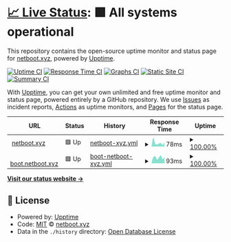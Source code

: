 # [📈 Live Status](https://status.netboot.xyz): <!--live status--> **🟩 All systems operational**

This repository contains the open-source uptime monitor and status page for [netboot.xyz](https://netboot.xyz), powered by [Upptime](https://github.com/upptime/upptime).

[![Uptime CI](https://github.com/netbootxyz/status/workflows/Uptime%20CI/badge.svg)](https://github.com/netbootxyz/status/actions?query=workflow%3A%22Uptime+CI%22)
[![Response Time CI](https://github.com/netbootxyz/status/workflows/Response%20Time%20CI/badge.svg)](https://github.com/netbootxyz/status/actions?query=workflow%3A%22Response+Time+CI%22)
[![Graphs CI](https://github.com/netbootxyz/status/workflows/Graphs%20CI/badge.svg)](https://github.com/netbootxyz/status/actions?query=workflow%3A%22Graphs+CI%22)
[![Static Site CI](https://github.com/netbootxyz/status/workflows/Static%20Site%20CI/badge.svg)](https://github.com/netbootxyz/status/actions?query=workflow%3A%22Static+Site+CI%22)
[![Summary CI](https://github.com/netbootxyz/status/workflows/Summary%20CI/badge.svg)](https://github.com/netbootxyz/status/actions?query=workflow%3A%22Summary+CI%22)

With [Upptime](https://upptime.js.org), you can get your own unlimited and free uptime monitor and status page, powered entirely by a GitHub repository. We use [Issues](https://github.com/netbootxyz/status/issues) as incident reports, [Actions](https://github.com/netbootxyz/status/actions) as uptime monitors, and [Pages](https://status.netboot.xyz) for the status page.

<!--start: status pages-->
<!-- This summary is generated by Upptime (https://github.com/upptime/upptime) -->
<!-- Do not edit this manually, your changes will be overwritten -->
<!-- prettier-ignore -->
| URL | Status | History | Response Time | Uptime |
| --- | ------ | ------- | ------------- | ------ |
| <img alt="" src="https://icons.duckduckgo.com/ip3/netboot.xyz.ico" height="13"> [netboot.xyz](https://netboot.xyz) | 🟩 Up | [netboot-xyz.yml](https://github.com/netbootxyz/status/commits/HEAD/history/netboot-xyz.yml) | <details><summary><img alt="Response time graph" src="./graphs/netboot-xyz/response-time-week.png" height="20"> 78ms</summary><br><a href="https://status.netboot.xyz/history/netboot-xyz"><img alt="Response time 105" src="https://img.shields.io/endpoint?url=https%3A%2F%2Fraw.githubusercontent.com%2Fnetbootxyz%2Fstatus%2FHEAD%2Fapi%2Fnetboot-xyz%2Fresponse-time.json"></a><br><a href="https://status.netboot.xyz/history/netboot-xyz"><img alt="24-hour response time 167" src="https://img.shields.io/endpoint?url=https%3A%2F%2Fraw.githubusercontent.com%2Fnetbootxyz%2Fstatus%2FHEAD%2Fapi%2Fnetboot-xyz%2Fresponse-time-day.json"></a><br><a href="https://status.netboot.xyz/history/netboot-xyz"><img alt="7-day response time 78" src="https://img.shields.io/endpoint?url=https%3A%2F%2Fraw.githubusercontent.com%2Fnetbootxyz%2Fstatus%2FHEAD%2Fapi%2Fnetboot-xyz%2Fresponse-time-week.json"></a><br><a href="https://status.netboot.xyz/history/netboot-xyz"><img alt="30-day response time 111" src="https://img.shields.io/endpoint?url=https%3A%2F%2Fraw.githubusercontent.com%2Fnetbootxyz%2Fstatus%2FHEAD%2Fapi%2Fnetboot-xyz%2Fresponse-time-month.json"></a><br><a href="https://status.netboot.xyz/history/netboot-xyz"><img alt="1-year response time 103" src="https://img.shields.io/endpoint?url=https%3A%2F%2Fraw.githubusercontent.com%2Fnetbootxyz%2Fstatus%2FHEAD%2Fapi%2Fnetboot-xyz%2Fresponse-time-year.json"></a></details> | <details><summary><a href="https://status.netboot.xyz/history/netboot-xyz">100.00%</a></summary><a href="https://status.netboot.xyz/history/netboot-xyz"><img alt="All-time uptime 100.00%" src="https://img.shields.io/endpoint?url=https%3A%2F%2Fraw.githubusercontent.com%2Fnetbootxyz%2Fstatus%2FHEAD%2Fapi%2Fnetboot-xyz%2Fuptime.json"></a><br><a href="https://status.netboot.xyz/history/netboot-xyz"><img alt="24-hour uptime 100.00%" src="https://img.shields.io/endpoint?url=https%3A%2F%2Fraw.githubusercontent.com%2Fnetbootxyz%2Fstatus%2FHEAD%2Fapi%2Fnetboot-xyz%2Fuptime-day.json"></a><br><a href="https://status.netboot.xyz/history/netboot-xyz"><img alt="7-day uptime 100.00%" src="https://img.shields.io/endpoint?url=https%3A%2F%2Fraw.githubusercontent.com%2Fnetbootxyz%2Fstatus%2FHEAD%2Fapi%2Fnetboot-xyz%2Fuptime-week.json"></a><br><a href="https://status.netboot.xyz/history/netboot-xyz"><img alt="30-day uptime 100.00%" src="https://img.shields.io/endpoint?url=https%3A%2F%2Fraw.githubusercontent.com%2Fnetbootxyz%2Fstatus%2FHEAD%2Fapi%2Fnetboot-xyz%2Fuptime-month.json"></a><br><a href="https://status.netboot.xyz/history/netboot-xyz"><img alt="1-year uptime 100.00%" src="https://img.shields.io/endpoint?url=https%3A%2F%2Fraw.githubusercontent.com%2Fnetbootxyz%2Fstatus%2FHEAD%2Fapi%2Fnetboot-xyz%2Fuptime-year.json"></a></details>
| <img alt="" src="https://icons.duckduckgo.com/ip3/boot.netboot.xyz.ico" height="13"> [boot.netboot.xyz](https://boot.netboot.xyz) | 🟩 Up | [boot-netboot-xyz.yml](https://github.com/netbootxyz/status/commits/HEAD/history/boot-netboot-xyz.yml) | <details><summary><img alt="Response time graph" src="./graphs/boot-netboot-xyz/response-time-week.png" height="20"> 93ms</summary><br><a href="https://status.netboot.xyz/history/boot-netboot-xyz"><img alt="Response time 143" src="https://img.shields.io/endpoint?url=https%3A%2F%2Fraw.githubusercontent.com%2Fnetbootxyz%2Fstatus%2FHEAD%2Fapi%2Fboot-netboot-xyz%2Fresponse-time.json"></a><br><a href="https://status.netboot.xyz/history/boot-netboot-xyz"><img alt="24-hour response time 106" src="https://img.shields.io/endpoint?url=https%3A%2F%2Fraw.githubusercontent.com%2Fnetbootxyz%2Fstatus%2FHEAD%2Fapi%2Fboot-netboot-xyz%2Fresponse-time-day.json"></a><br><a href="https://status.netboot.xyz/history/boot-netboot-xyz"><img alt="7-day response time 93" src="https://img.shields.io/endpoint?url=https%3A%2F%2Fraw.githubusercontent.com%2Fnetbootxyz%2Fstatus%2FHEAD%2Fapi%2Fboot-netboot-xyz%2Fresponse-time-week.json"></a><br><a href="https://status.netboot.xyz/history/boot-netboot-xyz"><img alt="30-day response time 115" src="https://img.shields.io/endpoint?url=https%3A%2F%2Fraw.githubusercontent.com%2Fnetbootxyz%2Fstatus%2FHEAD%2Fapi%2Fboot-netboot-xyz%2Fresponse-time-month.json"></a><br><a href="https://status.netboot.xyz/history/boot-netboot-xyz"><img alt="1-year response time 141" src="https://img.shields.io/endpoint?url=https%3A%2F%2Fraw.githubusercontent.com%2Fnetbootxyz%2Fstatus%2FHEAD%2Fapi%2Fboot-netboot-xyz%2Fresponse-time-year.json"></a></details> | <details><summary><a href="https://status.netboot.xyz/history/boot-netboot-xyz">100.00%</a></summary><a href="https://status.netboot.xyz/history/boot-netboot-xyz"><img alt="All-time uptime 100.00%" src="https://img.shields.io/endpoint?url=https%3A%2F%2Fraw.githubusercontent.com%2Fnetbootxyz%2Fstatus%2FHEAD%2Fapi%2Fboot-netboot-xyz%2Fuptime.json"></a><br><a href="https://status.netboot.xyz/history/boot-netboot-xyz"><img alt="24-hour uptime 100.00%" src="https://img.shields.io/endpoint?url=https%3A%2F%2Fraw.githubusercontent.com%2Fnetbootxyz%2Fstatus%2FHEAD%2Fapi%2Fboot-netboot-xyz%2Fuptime-day.json"></a><br><a href="https://status.netboot.xyz/history/boot-netboot-xyz"><img alt="7-day uptime 100.00%" src="https://img.shields.io/endpoint?url=https%3A%2F%2Fraw.githubusercontent.com%2Fnetbootxyz%2Fstatus%2FHEAD%2Fapi%2Fboot-netboot-xyz%2Fuptime-week.json"></a><br><a href="https://status.netboot.xyz/history/boot-netboot-xyz"><img alt="30-day uptime 100.00%" src="https://img.shields.io/endpoint?url=https%3A%2F%2Fraw.githubusercontent.com%2Fnetbootxyz%2Fstatus%2FHEAD%2Fapi%2Fboot-netboot-xyz%2Fuptime-month.json"></a><br><a href="https://status.netboot.xyz/history/boot-netboot-xyz"><img alt="1-year uptime 100.00%" src="https://img.shields.io/endpoint?url=https%3A%2F%2Fraw.githubusercontent.com%2Fnetbootxyz%2Fstatus%2FHEAD%2Fapi%2Fboot-netboot-xyz%2Fuptime-year.json"></a></details>

<!--end: status pages-->

[**Visit our status website →**](https://status.netboot.xyz)

## 📄 License

- Powered by: [Upptime](https://github.com/upptime/upptime)
- Code: [MIT](./LICENSE) © [netboot.xyz](https://netboot.xyz)
- Data in the `./history` directory: [Open Database License](https://opendatacommons.org/licenses/odbl/1-0/)
